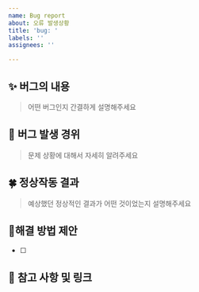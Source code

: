```yaml
---
name: Bug report
about: 오류 발생상황
title: 'bug: '
labels: ''
assignees: ''

---
```


## ✨ 버그의 내용

> 어떤 버그인지 간결하게 설명해주세요

## 📌 버그 발생 경위 

> 문제 상황에 대해서 자세히 알려주세요 

## 🍀 정상작동 결과 
> 예상했던 정상적인 결과가 어떤 것이었는지 설명해주세요

## 🚀해결 방법 제안
- [ ]

## 🔗 참고 사항 및 링크
